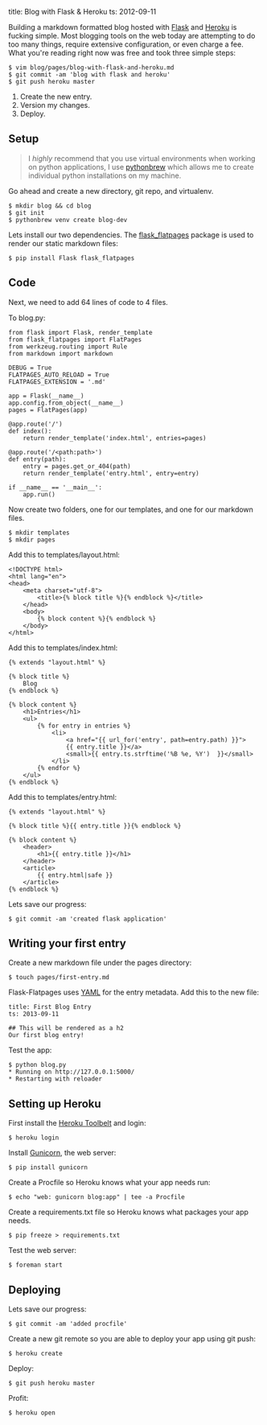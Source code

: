 title: Blog with Flask & Heroku
ts: 2012-09-11

Building a markdown formatted blog hosted with
[Flask](http://flask.pocoo.org/) and 
[Heroku](https://www.heroku.com/) is fucking simple.
Most blogging tools on the web today
are attempting to do too many things, require extensive configuration,
or even charge a fee. What you're reading right now was free and took
three simple steps:

    $ vim blog/pages/blog-with-flask-and-heroku.md
    $ git commit -am 'blog with flask and heroku'
    $ git push heroku master

1. Create the new entry.
2. Version my changes.
3. Deploy.

## Setup

> I *highly* recommend that you use virtual environments when working on
> python applications, I use [pythonbrew]() which allows me to create
> individual python installations on my machine.

Go ahead and create a new directory, git repo, and virtualenv.

    $ mkdir blog && cd blog
    $ git init
    $ pythonbrew venv create blog-dev

Lets install our two dependencies. The [flask_flatpages]() package
is used to render our static markdown files:

    $ pip install Flask flask_flatpages

## Code

Next, we need to add 64 lines of code to 4 files.

To blog.py:

    from flask import Flask, render_template
    from flask_flatpages import FlatPages
    from werkzeug.routing import Rule
    from markdown import markdown

    DEBUG = True
    FLATPAGES_AUTO_RELOAD = True
    FLATPAGES_EXTENSION = '.md'

    app = Flask(__name__)
    app.config.from_object(__name__)
    pages = FlatPages(app)

    @app.route('/')
    def index():
        return render_template('index.html', entries=pages)

    @app.route('/<path:path>')
    def entry(path):
        entry = pages.get_or_404(path)
        return render_template('entry.html', entry=entry)

    if __name__ == '__main__':
        app.run()

Now create two folders, one for our templates, and one for our markdown files.

    $ mkdir templates
    $ mkdir pages

Add this to templates/layout.html:

    <!DOCTYPE html>
    <html lang="en">
    <head>
        <meta charset="utf-8">
            <title>{% block title %}{% endblock %}</title>
        </head>
        <body>
            {% block content %}{% endblock %}
        </body>
    </html>

Add this to templates/index.html:

    {% extends "layout.html" %}

    {% block title %}
        Blog
    {% endblock %}

    {% block content %}
        <h1>Entries</h1>
        <ul>
            {% for entry in entries %}
                <li>
                    <a href="{{ url_for('entry', path=entry.path) }}">
                    {{ entry.title }}</a>
                    <small>{{ entry.ts.strftime('%B %e, %Y')  }}</small>
                </li>
            {% endfor %}
        </ul>
    {% endblock %}

Add this to templates/entry.html:

    {% extends "layout.html" %}

    {% block title %}{{ entry.title }}{% endblock %}

    {% block content %}
        <header>
            <h1>{{ entry.title }}</h1>
        </header>
        <article>
            {{ entry.html|safe }}
        </article>
    {% endblock %}

Lets save our progress:

    $ git commit -am 'created flask application'

## Writing your first entry

Create a new markdown file under the pages directory:

    $ touch pages/first-entry.md

Flask-Flatpages uses [YAML]() for the entry metadata. Add this to the new file:

    title: First Blog Entry
    ts: 2013-09-11

    ## This will be rendered as a h2
    Our first blog entry!

Test the app:

    $ python blog.py
    * Running on http://127.0.0.1:5000/
    * Restarting with reloader

## Setting up Heroku

First install the [Heroku Toolbelt](https://toolbelt.heroku.com/) and login:

    $ heroku login

Install [Gunicorn](), the web server:

    $ pip install gunicorn

Create a Procfile so Heroku knows what your app needs run:

    $ echo "web: gunicorn blog:app" | tee -a Procfile

Create a requirements.txt file so Heroku knows what packages your app needs.

    $ pip freeze > requirements.txt

Test the web server:

    $ foreman start

## Deploying

Lets save our progress:

    $ git commit -am 'added procfile'

Create a new git remote so you are able to deploy your app using git push:

    $ heroku create

Deploy:

    $ git push heroku master

Profit:

    $ heroku open
